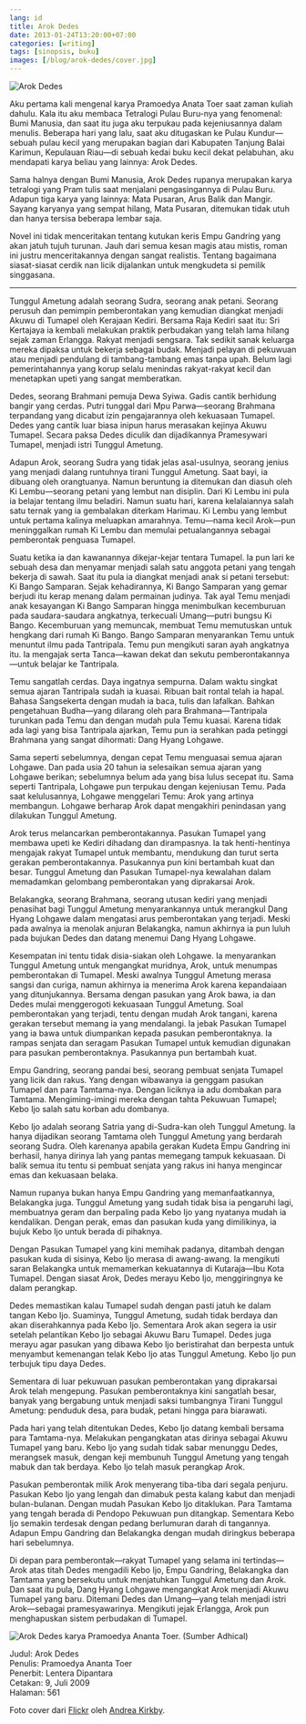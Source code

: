 ```yaml
---
lang: id
title: Arok Dedes
date: 2013-01-24T13:20:00+07:00
categories: [writing]
tags: [sinopsis, buku]
images: [/blog/arok-dedes/cover.jpg]
---
```

![Arok Dedes](cover.jpg)

Aku pertama kali mengenal karya Pramoedya Anata Toer saat zaman kuliah dahulu. Kala itu aku membaca Tetralogi Pulau Buru-nya yang fenomenal: Bumi Manusia, dan saat itu juga aku terpukau pada kejeniusannya dalam menulis. Beberapa hari yang lalu, saat aku ditugaskan ke Pulau Kundur—sebuah pulau kecil yang merupakan bagian dari Kabupaten Tanjung Balai Karimun, Kepulauan Riau—di sebuah kedai buku kecil dekat pelabuhan, aku mendapati karya beliau yang lainnya: Arok Dedes.

Sama halnya dengan Bumi Manusia, Arok Dedes rupanya merupakan karya tetralogi yang Pram tulis saat menjalani pengasingannya di Pulau Buru. Adapun tiga karya yang lainnya: Mata Pusaran, Arus Balik dan Mangir. Sayang karyanya yang sempat hilang, Mata Pusaran, ditemukan tidak utuh dan hanya tersisa beberapa lembar saja.

Novel ini tidak menceritakan tentang kutukan keris Empu Gandring yang akan jatuh tujuh turunan. Jauh dari semua kesan magis atau mistis, roman ini justru menceritakannya dengan sangat realistis. Tentang bagaimana siasat-siasat cerdik nan licik dijalankan untuk mengkudeta si pemilik singgasana.

<hr class="section-break">

Tunggul Ametung adalah seorang Sudra, seorang anak petani. Seorang perusuh dan pemimpin pemberontakan yang kemudian diangkat menjadi Akuwu di Tumapel oleh Kerajaan Kediri. Bersama Raja Kediri saat itu: Sri Kertajaya ia kembali melakukan praktik perbudakan yang telah lama hilang sejak zaman Erlangga. Rakyat menjadi sengsara. Tak sedikit sanak keluarga mereka dipaksa untuk bekerja sebagai budak. Menjadi pelayan di pekuwuan atau menjadi pendulang di tambang-tambang emas tanpa upah. Belum lagi pemerintahannya yang korup selalu menindas rakyat-rakyat kecil dan menetapkan upeti yang sangat memberatkan.

Dedes, seorang Brahmani pemuja Dewa Syiwa. Gadis cantik berhidung bangir yang cerdas. Putri tunggal dari Mpu Parwa—seorang Brahmana terpandang yang dicabut izin pengajarannya oleh kekuasaan Tumapel. Dedes yang cantik luar biasa inipun harus merasakan kejinya Akuwu Tumapel. Secara paksa Dedes diculik dan dijadikannya Pramesywari Tumapel, menjadi istri Tunggul Ametung.

Adapun Arok, seorang Sudra yang tidak jelas asal-usulnya, seorang jenius yang menjadi dalang runtuhnya tirani Tunggul Ametung. Saat bayi, ia dibuang oleh orangtuanya. Namun beruntung ia ditemukan dan diasuh oleh Ki Lembu—seorang petani yang lembut nan disiplin. Dari Ki Lembu ini pula ia belajar tentang ilmu beladiri. Namun suatu hari, karena kelalaiannya salah satu ternak yang ia gembalakan diterkam Harimau. Ki Lembu yang lembut untuk pertama kalinya meluapkan amarahnya. Temu—nama kecil Arok—pun meninggalkan rumah Ki Lembu dan memulai petualangannya sebagai pemberontak penguasa Tumapel.

Suatu ketika ia dan kawanannya dikejar-kejar tentara Tumapel. Ia pun lari ke sebuah desa dan menyamar menjadi salah satu anggota petani yang tengah bekerja di sawah. Saat itu pula ia diangkat menjadi anak si petani tersebut: Ki Bango Samparan. Sejak kehadirannya, Ki Bango Samparan yang gemar berjudi itu kerap menang dalam permainan judinya. Tak ayal Temu menjadi anak kesayangan Ki Bango Samparan hingga menimbulkan kecemburuan pada saudara-saudara angkatnya, terkecuali Umang—putri bungsu Ki Bango. Kecemburuan yang memuncak, membuat Temu memutuskan untuk hengkang dari rumah Ki Bango. Bango Samparan menyarankan Temu untuk menuntut ilmu pada Tantripala. Temu pun mengikuti saran ayah angkatnya itu. Ia mengajak serta Tanca—kawan dekat dan sekutu pemberontakannya—untuk belajar ke Tantripala.

Temu sangatlah cerdas. Daya ingatnya sempurna. Dalam waktu singkat semua ajaran Tantripala sudah ia kuasai. Ribuan bait rontal telah ia hapal. Bahasa Sangsekerta dengan mudah ia baca, tulis dan lafalkan. Bahkan pengetahuan Budha—yang dilarang oleh para Brahmana—Tantripala turunkan pada Temu dan dengan mudah pula Temu kuasai. Karena tidak ada lagi yang bisa Tantripala ajarkan, Temu pun ia serahkan pada petinggi Brahmana yang sangat dihormati: Dang Hyang Lohgawe.

Sama seperti sebelumnya, dengan cepat Temu menguasai semua ajaran Lohgawe. Dan pada usia 20 tahun ia selesaikan semua ajaran yang Lohgawe berikan; sebelumnya belum ada yang bisa lulus secepat itu. Sama seperti Tantripala, Lohgawe pun terpukau dengan kejeniusan Temu. Pada saat kelulusannya, Lohgawe menggelari Temu: Arok yang artinya membangun. Lohgawe berharap Arok dapat mengakhiri penindasan yang dilakukan Tunggul Ametung.

Arok terus melancarkan pemberontakannya. Pasukan Tumapel yang membawa upeti ke Kediri dihadang dan dirampasnya. Ia tak henti-hentinya mengajak rakyat Tumapel untuk membantu, mendukung dan turut serta gerakan pemberontakannya. Pasukannya pun kini bertambah kuat dan besar. Tunggul Ametung dan Pasukan Tumapel-nya kewalahan dalam memadamkan gelombang pemberontakan yang diprakarsai Arok.

Belakangka, seorang Brahmana, seorang utusan kediri yang menjadi penasihat bagi Tunggul Ametung menyarankannya untuk merangkul Dang Hyang Lohgawe dalam mengatasi arus pemberontakan yang terjadi. Meski pada awalnya ia menolak anjuran Belakangka, namun akhirnya ia pun luluh pada bujukan Dedes dan datang menemui Dang Hyang Lohgawe.

Kesempatan ini tentu tidak disia-siakan oleh Lohgawe. Ia menyarankan Tunggul Ametung untuk mengangkat muridnya, Arok, untuk menumpas pemberontakan di Tumapel. Meski awalnya Tunggul Ametung merasa sangsi dan curiga, namun akhirnya ia menerima Arok karena kepandaiaan yang ditunjukannya. Bersama dengan pasukan yang Arok bawa, ia dan Dedes mulai menggerogoti kekuasaan Tunggul Ametung. Soal pemberontakan yang terjadi, tentu dengan mudah Arok tangani, karena gerakan tersebut memang ia yang mendalangi. Ia jebak Pasukan Tumapel yang ia bawa untuk diumpankan kepada pasukan pemberontaknya. Ia rampas senjata dan seragam Pasukan Tumapel untuk kemudian digunakan para pasukan pemberontaknya. Pasukannya pun bertambah kuat.

Empu Gandring, seorang pandai besi, seorang pembuat senjata Tumapel yang licik dan rakus. Yang dengan wibawanya ia genggam pasukan Tumapel dan para Tamtama-nya. Dengan liciknya ia adu dombakan para Tamtama. Mengiming-imingi mereka dengan tahta Pekuwuan Tumapel; Kebo Ijo salah satu korban adu dombanya.

Kebo Ijo adalah seorang Satria yang di-Sudra-kan oleh Tunggul Ametung. Ia hanya dijadikan seorang Tamtama oleh Tunggul Ametung yang berdarah seorang Sudra. Oleh karenanya apabila gerakan Kudeta Empu Gandring ini berhasil, hanya dirinya lah yang pantas memegang tampuk kekuasaan. Di balik semua itu tentu si pembuat senjata yang rakus ini hanya mengincar emas dan kekuasaan belaka.

Namun rupanya bukan hanya Empu Gandring yang memanfaatkannya, Belakangka juga. Tunggul Ametung yang sudah tidak bisa ia pengaruhi lagi, membuatnya geram dan berpaling pada Kebo Ijo yang nyatanya mudah ia kendalikan. Dengan perak, emas dan pasukan kuda yang dimilikinya, ia bujuk Kebo Ijo untuk berada di pihaknya.

Dengan Pasukan Tumapel yang kini memihak padanya, ditambah dengan pasukan kuda di sisinya, Kebo Ijo merasa di awang-awang. Ia mengikuti saran Belakangka untuk memamerkan kekuatannya di Kutaraja—Ibu Kota Tumapel. Dengan siasat Arok, Dedes merayu Kebo Ijo, menggiringnya ke dalam perangkap.

Dedes memastikan kalau Tumapel sudah dengan pasti jatuh ke dalam tangan Kebo Ijo. Suaminya, Tunggul Ametung, sudah tidak berdaya dan akan diserahkannya pada Kebo Ijo. Sementara Arok akan segera ia usir setelah pelantikan Kebo Ijo sebagai Akuwu Baru Tumapel. Dedes juga merayu agar pasukan yang dibawa Kebo Ijo beristirahat dan berpesta untuk menyambut kemenangan telak Kebo Ijo atas Tunggul Ametung. Kebo Ijo pun terbujuk tipu daya Dedes.

Sementara di luar pekuwuan pasukan pemberontakan yang diprakarsai Arok telah mengepung. Pasukan pemberontaknya kini sangatlah besar, banyak yang bergabung untuk menjadi saksi tumbangnya Tirani Tunggul Ametung: penduduk desa, para budak, petani hingga para biarawati.

Pada hari yang telah ditentukan Dedes, Kebo Ijo datang kembali bersama para Tamtama-nya. Melakukan pengangkatan atas dirinya sebagai Akuwu Tumapel yang baru. Kebo Ijo yang sudah tidak sabar menunggu Dedes, merangsek masuk, dengan keji membunuh Tunggul Ametung yang tengah mabuk dan tak berdaya. Kebo Ijo telah masuk perangkap Arok.

Pasukan pemberontak milik Arok menyerang tiba-tiba dari segala penjuru. Pasukan Kebo Ijo yang lengah dan dimabuk pesta kalang kabut dan menjadi bulan-bulanan. Dengan mudah Pasukan Kebo Ijo ditaklukan. Para Tamtama yang tengah berada di Pendopo Pekuwuan pun ditangkap. Sementara Kebo Ijo semakin terdesak dengan pedang berlumuran darah di tangannya. Adapun Empu Gandring dan Belakangka dengan mudah diringkus beberapa hari sebelumnya.

Di depan para pemberontak—rakyat Tumapel yang selama ini tertindas—Arok atas titah Dedes mengadili Kebo Ijo, Empu Gandring, Belakangka dan Tamtama yang bersekutu untuk menjatuhkan Tunggul Ametung dan Arok. Dan saat itu pula, Dang Hyang Lohgawe mengangkat Arok menjadi Akuwu Tumapel yang baru. Ditemani Dedes dan Umang—yang telah menjadi istri Arok—sebagai pramesyawarinya. Mengikuti jejak Erlangga, Arok pun menghapuskan sistem perbudakan di Tumapel.

![Arok Dedes karya Pramoedya Ananta Toer. (Sumber [Adhical](https://adichal.wordpress.com/2012/10/08/arok-dedes-book-review/))](01-arok-dedes-by-adichal.jpg)

Judul: Arok Dedes\
Penulis: Pramoedya Ananta Toer\
Penerbit: Lentera Dipantara\
Cetakan: 9, Juli 2009\
Halaman: 561

Foto cover dari [Flickr](https://www.flickr.com/photos/andreakirkby/24180717533/in/photostream/) oleh [Andrea Kirkby](https://www.flickr.com/photos/andreakirkby/).
